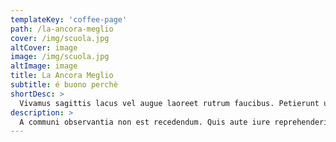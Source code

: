 ```yaml
---
templateKey: 'coffee-page'
path: /la-ancora-meglio
cover: /img/scuola.jpg
altCover: image
image: /img/scuola.jpg
altImage: image
title: La Ancora Meglio
subtitle: é buono perchè
shortDesc: >
  Vivamus sagittis lacus vel augue laoreet rutrum faucibus. Petierunt uti sibi concilium totius Galliae in diem certam indicere. Nihilne te nocturnum praesidium Palati, nihil urbis vigiliae.
description: >
  A communi observantia non est recedendum. Quis aute iure reprehenderit in voluptate velit esse. Ambitioni dedisse scripsisse iudicaretur.
---
```

